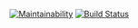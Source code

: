 [![Maintainability](https://api.codeclimate.com/v1/badges/03300c53a22a39a3c134/maintainability)](https://codeclimate.com/github/krav-ets/project-lvl2-s261/maintainability)
[![Build Status](https://travis-ci.org/krav-ets/project-lvl1-s236.svg?branch=master)](https://travis-ci.org/krav-ets/project-lvl1-s236)
